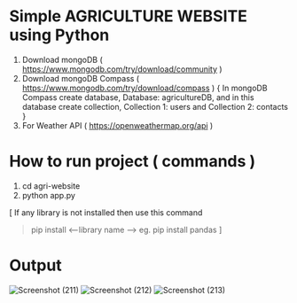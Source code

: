 # Simple AGRICULTURE WEBSITE using Python

1) Download mongoDB   ( https://www.mongodb.com/try/download/community )
2) Download mongoDB Compass ( https://www.mongodb.com/try/download/compass )
   { In mongoDB Compass create database, Database: agricultureDB, and in this database create collection, Collection 1: users and Collection 2: contacts }
4) For Weather API  ( https://openweathermap.org/api )

# How to run project ( commands )
1) cd agri-website
2) python app.py

[  If any library is not installed then use this command
> pip install <--library name -->  eg. pip install pandas  ]

# Output

![Screenshot (211)](https://github.com/user-attachments/assets/ddd036cc-08a1-46a3-9bc1-df37023c6214)
![Screenshot (212)](https://github.com/user-attachments/assets/e873c925-3a36-4dec-96fc-0ec15901481e)
![Screenshot (213)](https://github.com/user-attachments/assets/ed9db332-6c58-46a8-8783-012962f819fd)
